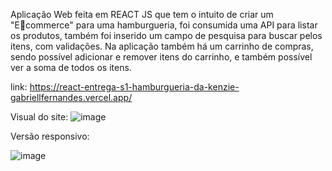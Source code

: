 Aplicação Web feita em REACT JS que tem o intuito de criar um "Ecommerce" para uma hamburgueria, foi consumida uma API para listar os 
produtos, também foi inserido um campo de pesquisa para buscar pelos 
itens, com validações. Na aplicação também há um carrinho de compras, 
sendo possível adicionar e remover itens do carrinho, e também possível 
ver a soma de todos os itens.

link: https://react-entrega-s1-hamburgueria-da-kenzie-gabriellfernandes.vercel.app/

Visual do site:
![image](https://user-images.githubusercontent.com/96635752/199023887-4a9fdec7-cefc-4f63-a6d6-b30e25af36cb.png)

Versão responsivo:

![image](https://user-images.githubusercontent.com/96635752/199024157-3028032c-7af9-49a3-bcb0-fe08d87e3d52.png)
